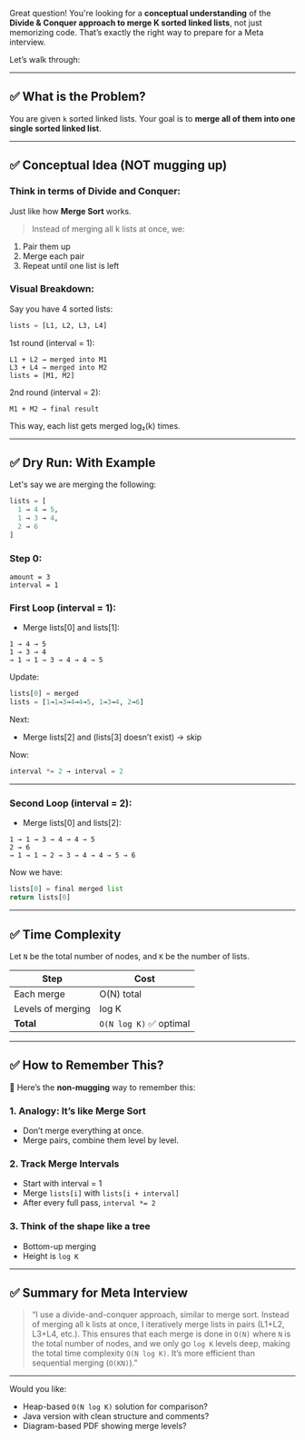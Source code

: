 Great question! You're looking for a **conceptual understanding** of the **Divide & Conquer approach to merge K sorted linked lists**, not just memorizing code. That’s exactly the right way to prepare for a Meta interview.

Let’s walk through:

---

## ✅ What is the Problem?

You are given `k` sorted linked lists. Your goal is to **merge all of them into one single sorted linked list**.

---

## ✅ Conceptual Idea (NOT mugging up)

### Think in terms of **Divide and Conquer**:

Just like how **Merge Sort** works.

> Instead of merging all k lists at once, we:

1. Pair them up
2. Merge each pair
3. Repeat until one list is left

### Visual Breakdown:

Say you have 4 sorted lists:

```python
lists = [L1, L2, L3, L4]
```

1st round (interval = 1):

```text
L1 + L2 → merged into M1
L3 + L4 → merged into M2
lists = [M1, M2]
```

2nd round (interval = 2):

```text
M1 + M2 → final result
```

This way, each list gets merged log₂(k) times.

---

## ✅ Dry Run: With Example

Let's say we are merging the following:

```python
lists = [
  1 → 4 → 5,
  1 → 3 → 4,
  2 → 6
]
```

### Step 0:

```text
amount = 3
interval = 1
```

### First Loop (interval = 1):

* Merge lists\[0] and lists\[1]:

```text
1 → 4 → 5
1 → 3 → 4
→ 1 → 1 → 3 → 4 → 4 → 5
```

Update:

```python
lists[0] = merged
lists = [1→1→3→4→4→5, 1→3→4, 2→6]
```

Next:

* Merge lists\[2] and (lists\[3] doesn’t exist) → skip

Now:

```python
interval *= 2 → interval = 2
```

---

### Second Loop (interval = 2):

* Merge lists\[0] and lists\[2]:

```text
1 → 1 → 3 → 4 → 4 → 5
2 → 6
→ 1 → 1 → 2 → 3 → 4 → 4 → 5 → 6
```

Now we have:

```python
lists[0] = final merged list
return lists[0]
```

---

## ✅ Time Complexity

Let `N` be the total number of nodes, and `K` be the number of lists.

| Step              | Cost                   |
| ----------------- | ---------------------- |
| Each merge        | O(N) total             |
| Levels of merging | log K                  |
| **Total**         | `O(N log K)` ✅ optimal |

---

## ✅ How to Remember This?

🧠 Here’s the **non-mugging** way to remember this:

### 1. **Analogy: It’s like Merge Sort**

* Don’t merge everything at once.
* Merge pairs, combine them level by level.

### 2. **Track Merge Intervals**

* Start with interval = 1
* Merge `lists[i]` with `lists[i + interval]`
* After every full pass, `interval *= 2`

### 3. **Think of the shape like a tree**

* Bottom-up merging
* Height is `log K`

---

## ✅ Summary for Meta Interview

> “I use a divide-and-conquer approach, similar to merge sort. Instead of merging all k lists at once, I iteratively merge lists in pairs (L1+L2, L3+L4, etc.). This ensures that each merge is done in `O(N)` where `N` is the total number of nodes, and we only go `log K` levels deep, making the total time complexity `O(N log K)`. It’s more efficient than sequential merging (`O(KN)`).”

---

Would you like:

* Heap-based `O(N log K)` solution for comparison?
* Java version with clean structure and comments?
* Diagram-based PDF showing merge levels?
